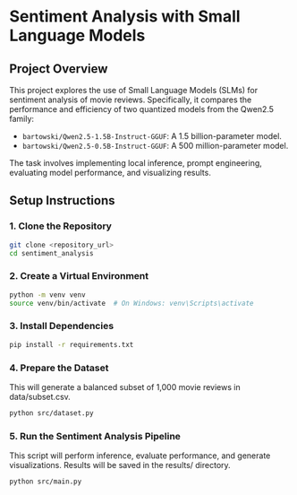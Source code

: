# Sentiment Analysis with Small Language Models

## Project Overview

This project explores the use of Small Language Models (SLMs) for sentiment analysis of movie reviews. Specifically, it compares the performance and efficiency of two quantized models from the Qwen2.5 family:

- `bartowski/Qwen2.5-1.5B-Instruct-GGUF`: A 1.5 billion-parameter model.
- `bartowski/Qwen2.5-0.5B-Instruct-GGUF`: A 500 million-parameter model.

The task involves implementing local inference, prompt engineering, evaluating model performance, and visualizing results.

## Setup Instructions

### 1. Clone the Repository

```bash
git clone <repository_url>
cd sentiment_analysis
```

### 2. Create a Virtual Environment
    
```bash
python -m venv venv
source venv/bin/activate  # On Windows: venv\Scripts\activate
```

### 3. Install Dependencies
    
```bash
pip install -r requirements.txt
```

### 4. Prepare the Dataset
This will generate a balanced subset of 1,000 movie reviews in data/subset.csv.
```bash
python src/dataset.py
```

### 5. Run the Sentiment Analysis Pipeline
This script will perform inference, evaluate performance, and generate visualizations. Results will be saved in the results/ directory.

```bash
python src/main.py
```


